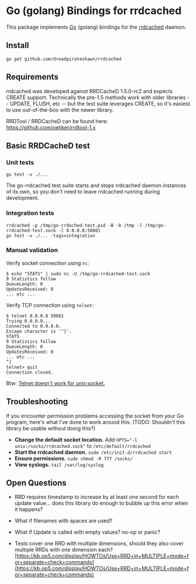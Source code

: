 # Go (golang) Bindings for rrdcached

This package implements [Go](http://golang.org) (golang) bindings for the [rrdcached](http://oss.oetiker.ch/rrdtool/doc/rrdcached.en.html) daemon.

## Install

```
go get github.com/dreadpirateshawn/rrdcached
```

## Requirements

rrdcached was developed against RRDCacheD 1.5.0-rc2 and expects CREATE support. Technically the pre-1.5 methods work with older libraries -- UPDATE, FLUSH, etc -- but the test suite leverages CREATE, so it's easiest to use out-of-the-box with the newer library.

RRDTool / RRDCacheD can be found here: https://github.com/oetiker/rrdtool-1.x

## Basic RRDCacheD test

### Unit tests

```
go test -v ./...
```

The go-rrdcached test suite starts and stops rrdcached daemon instances of its own, so you don't need to leave rrdcached running during development.

### Integration tests

```
rrdcached -p /tmp/go-rrdached-test.pid -B -b /tmp -l /tmp/go-rrdcached-test.sock -l 0.0.0.0:50081
go test -v ./... -tags=integration
```

### Manual validation

Verify socket connection using `nc`:

    $ echo "STATS" | sudo nc -U /tmp/go-rrdcached-test.sock
    9 Statistics follow
    QueueLength: 0
    UpdatesReceived: 0
    ... etc ...

Verify TCP connection using `telnet`:

    $ telnet 0.0.0.0 50081
    Trying 0.0.0.0...
    Connected to 0.0.0.0.
    Escape character is '^]'.
    STATS
    9 Statistics follow
    QueueLength: 0
    UpdatesReceived: 0
    ... etc ...
    ^]
    telnet> quit
    Connection closed.

Btw: [Telnet doesn't work for unix:socket.](https://github.com/tj/go-debug/issues/2)

## Troubleshooting

If you encounter permission problems accessing the socket from your Go program, here's what I've done to work around this. (TODO: Shouldn't this library be usable without doing this?)

  * **Change the default socket location.** Add `OPTS="-l unix:/socks/rrdcached.sock"` to `/etc/default/rrdcached`
  * **Start the rrdcached daemon.** `sudo /etc/init.d/rrdcached start`
  * **Ensure permissions.** `sudo chmod -R 777 /socks/`
  * **View syslogs.** `tail /var/log/syslog`

## Open Questions

  - RRD requires timestamp to increase by at least one second for each update value... does this library do enough to bubble up this error when it happens?

  - What if filenames with spaces are used?

  - What if Update is called with empty values? no-op or panic?

  - Tests cover one RRD with multiple dimensions, should they also cover multiple RRDs with one dimension each? [https://kb.op5.com/display/HOWTOs/Use+RRD+in+MULTIPLE+mode+for+separate+check+commands](https://kb.op5.com/display/HOWTOs/Use+RRD+in+MULTIPLE+mode+for+separate+check+commands)
